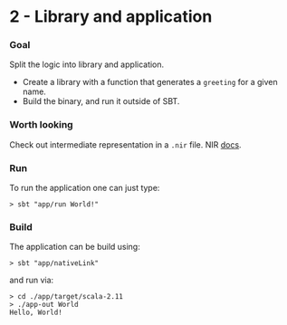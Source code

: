 # 2 - Library and application

### Goal
 
Split the logic into library and application.
* Create a library with a function that generates a `greeting` for a given name.
* Build the binary, and run it outside of SBT.

### Worth looking

Check out intermediate representation in a `.nir` file.
NIR [docs](https://github.com/scala-native/scala-native/blob/master/docs/contrib/nir.rst). 

### Run

To run the application one can just type:
```
> sbt "app/run World!"
```

### Build

The application can be build using:
```
> sbt "app/nativeLink"
```
and run via:
```
> cd ./app/target/scala-2.11
> ./app-out World
Hello, World!
```
